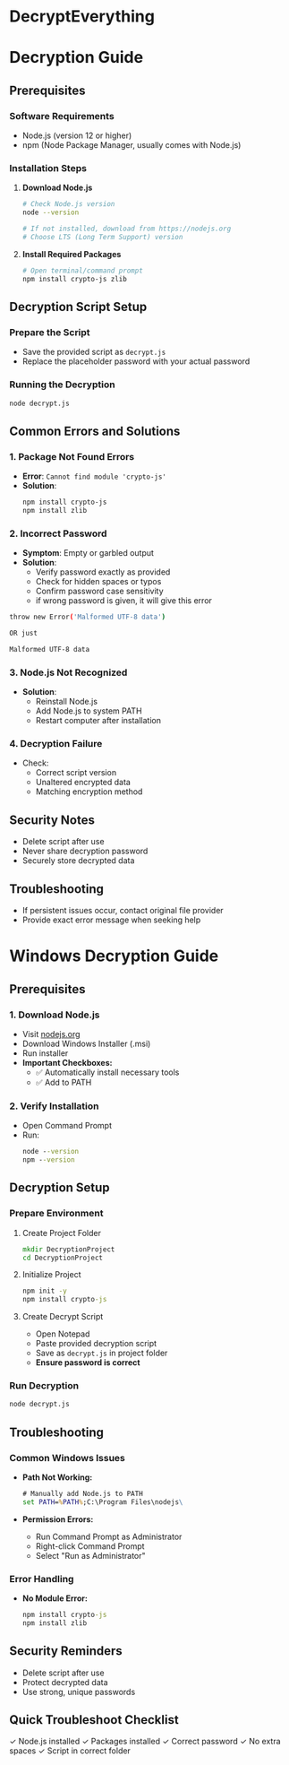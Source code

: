 # DecryptEverything


# Decryption Guide


## Prerequisites

### Software Requirements
- Node.js (version 12 or higher)
- npm (Node Package Manager, usually comes with Node.js)

### Installation Steps
1. **Download Node.js**
   ```bash
   # Check Node.js version
   node --version
   
   # If not installed, download from https://nodejs.org
   # Choose LTS (Long Term Support) version
   ```

2. **Install Required Packages**
   ```bash
   # Open terminal/command prompt
   npm install crypto-js zlib
   ```

## Decryption Script Setup

### Prepare the Script
- Save the provided script as `decrypt.js`
- Replace the placeholder password with your actual password

### Running the Decryption
```bash
node decrypt.js
```

## Common Errors and Solutions

### 1. Package Not Found Errors
- **Error**: `Cannot find module 'crypto-js'`
- **Solution**: 
  ```bash
  npm install crypto-js
  npm install zlib
  ```

### 2. Incorrect Password
- **Symptom**: Empty or garbled output
- **Solution**: 
  - Verify password exactly as provided
  - Check for hidden spaces or typos
  - Confirm password case sensitivity
  - if wrong password is given, it will give this error
 ```bash
throw new Error('Malformed UTF-8 data')

OR just

Malformed UTF-8 data
```

### 3. Node.js Not Recognized
- **Solution**:
  - Reinstall Node.js
  - Add Node.js to system PATH
  - Restart computer after installation

### 4. Decryption Failure
- Check:
  - Correct script version
  - Unaltered encrypted data
  - Matching encryption method

## Security Notes
- Delete script after use
- Never share decryption password
- Securely store decrypted data

## Troubleshooting
- If persistent issues occur, contact original file provider
- Provide exact error message when seeking help

# Windows Decryption Guide

## Prerequisites

### 1. Download Node.js
- Visit [nodejs.org](https://nodejs.org)
- Download Windows Installer (.msi)
- Run installer
- **Important Checkboxes:**
  - ✅ Automatically install necessary tools
  - ✅ Add to PATH

### 2. Verify Installation
- Open Command Prompt
- Run:
  ```cmd
  node --version
  npm --version
  ```

## Decryption Setup

### Prepare Environment
1. Create Project Folder
   ```cmd
   mkdir DecryptionProject
   cd DecryptionProject
   ```

2. Initialize Project
   ```cmd
   npm init -y
   npm install crypto-js
   ```

3. Create Decrypt Script
   - Open Notepad
   - Paste provided decryption script
   - Save as `decrypt.js` in project folder
   - **Ensure password is correct**

### Run Decryption
```cmd
node decrypt.js
```

## Troubleshooting

### Common Windows Issues
- **Path Not Working:**
  ```cmd
  # Manually add Node.js to PATH
  set PATH=%PATH%;C:\Program Files\nodejs\
  ```

- **Permission Errors:**
  - Run Command Prompt as Administrator
  - Right-click Command Prompt
  - Select "Run as Administrator"

### Error Handling
- **No Module Error:**
  ```cmd
  npm install crypto-js
  npm install zlib
  ```

## Security Reminders
- Delete script after use
- Protect decrypted data
- Use strong, unique passwords

## Quick Troubleshoot Checklist
✓ Node.js installed
✓ Packages installed
✓ Correct password
✓ No extra spaces
✓ Script in correct folder
